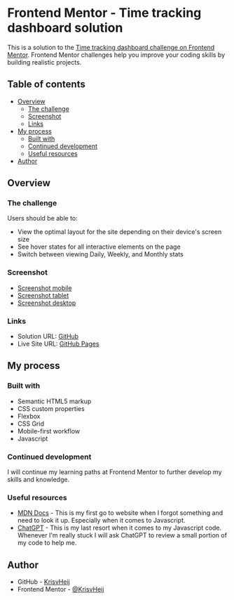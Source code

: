 # Frontend Mentor - Time tracking dashboard solution

This is a solution to the [Time tracking dashboard challenge on Frontend Mentor](https://www.frontendmentor.io/challenges/time-tracking-dashboard-UIQ7167Jw). Frontend Mentor challenges help you improve your coding skills by building realistic projects.

## Table of contents

- [Overview](#overview)
  - [The challenge](#the-challenge)
  - [Screenshot](#screenshot)
  - [Links](#links)
- [My process](#my-process)
  - [Built with](#built-with)
  - [Continued development](#continued-development)
  - [Useful resources](#useful-resources)
- [Author](#author)

## Overview

### The challenge

Users should be able to:

- View the optimal layout for the site depending on their device's screen size
- See hover states for all interactive elements on the page
- Switch between viewing Daily, Weekly, and Monthly stats

### Screenshot

- [Screenshot mobile](./screenshots/Screenshot-mobile.PNG)
- [Screenshot tablet](./screenshots/screenshot-tablet.PNG)
- [Screenshot desktop](./screenshots/screenshot-desktop.PNG)

### Links

- Solution URL: [GitHub](https://github.com/KrisvHeij/time-tracking-dashboard)
- Live Site URL: [GitHub Pages](https://krisvheij.github.io/time-tracking-dashboard/)

## My process

### Built with

- Semantic HTML5 markup
- CSS custom properties
- Flexbox
- CSS Grid
- Mobile-first workflow
- Javascript

### Continued development

I will continue my learning paths at Frontend Mentor to further develop my skills and knowledge.

### Useful resources

- [MDN Docs](https://developer.mozilla.org/en-US/) - This is my first go to website when I forgot something and need to look it up. Especially when it comes to Javascript.
- [ChatGPT](https://chatgpt.com/?model=auto) - This is my last resort when it comes to my Javascript code. Whenever I'm really stuck I will ask ChatGPT to review a small portion of my code to help me.

## Author

- GitHub - [KrisvHeij](https://github.com/KrisvHeij)
- Frontend Mentor - [@KrisvHeij](https://www.frontendmentor.io/profile/KrisvHeij)
